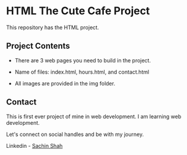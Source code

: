 # HTML The Cute Cafe Project

This repository has the HTML project.

## Project Contents

- There are 3 web pages you need to build in the project.

- Name of files: index.html, hours.html, and contact.html

- All images are provided in the img folder.

## Contact

This is first ever project of mine in web development. I am learning web development. 

Let's connect on social handles and be with my journey.

Linkedin - [Sachin Shah](https://linkedin.com/in/imsachinshah)

